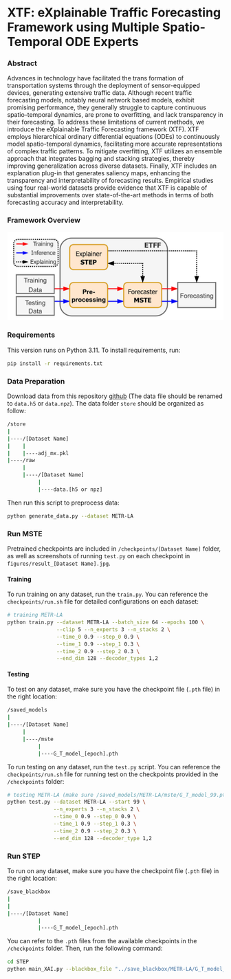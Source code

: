 # XTF: eXplainable Traffic Forecasting Framework using Multiple Spatio-Temporal ODE Experts

### Abstract
Advances in technology have facilitated the trans formation of transportation systems through the deployment of sensor-equipped devices, generating extensive traffic data. Although recent traffic forecasting models, notably neural network based models, exhibit promising performance, they generally struggle to capture continuous spatio-temporal dynamics, are prone to overfitting, and lack transparency in their forecasting. To address these limitations of current methods, we introduce the eXplainable Traffic Forecasting framework (XTF). XTF employs hierarchical ordinary differential equations (ODEs) to continuously model spatio-temporal dynamics, facilitating more accurate representations of complex traffic patterns. To mitigate overfitting, XTF utilizes an ensemble approach that integrates bagging and stacking strategies, thereby improving generalization across diverse datasets. Finally, XTF includes an explanation plug-in that generates saliency maps, enhancing the transparency and interpretability of forecasting results. Empirical studies using four real-world datasets provide evidence that XTF is capable of substantial improvements over state-of-the-art methods in terms of both forecasting accuracy and interpretability.

###  Framework Overview
![ Framework Overview](figures/Framework_Overview.jpg)

### Requirements
This version runs on Python 3.11. To install requirements, run:
```bash
pip install -r requirements.txt
```

### Data Preparation
Download data from this repository [github](https://github.com/Jimmy-7664/STD-MAE) (The data file should be renamed to `data.h5` or `data.npz`). The data folder `store` should be organized as follow:
```bash
/store
|
|----/[Dataset Name]
|    |
|    |----adj_mx.pkl
|----/raw
     |
     |----/[Dataset Name]
          |
          |----data.[h5 or npz]
```
Then run this script to preprocess data:
```bash
python generate_data.py --dataset METR-LA
```

### Run MSTE

Pretrained checkpoints are included in `/checkpoints/[Dataset Name]` folder, as well as screenshots of running `test.py` on each checkpoint in `figures/result_[Dataset Name].jpg`.

#### Training
To run training on any dataset, run the `train.py`. You can reference the `checkpoints/run.sh` file for detailed configurations on each dataset:
```bash
# training METR-LA
python train.py --dataset METR-LA --batch_size 64 --epochs 100 \
                --clip 5 --n_experts 3 --n_stacks 2 \
                --time_0 0.9 --step_0 0.9 \
                --time_1 0.9 --step_1 0.3 \
                --time_2 0.9 --step_2 0.3 \
                --end_dim 128 --decoder_types 1,2
```
#### Testing
To test on any dataset, make sure you have the checkpoint file (`.pth` file) in the right location:
```bash
/saved_models
|
|----/[Dataset Name]
     |
     |----/mste
          |
          |----G_T_model_[epoch].pth
```
To run testing on any dataset, run the `test.py` script. You can reference the `checkpoints/run.sh` file for running test on the checkpoints provided in the `/checkpoints` folder:
```bash
# testing METR-LA (make sure /saved_models/METR-LA/mste/G_T_model_99.pth exists)
python test.py --dataset METR-LA --start 99 \
               --n_experts 3 --n_stacks 2 \
               --time_0 0.9 --step_0 0.9 \
               --time_1 0.9 --step_1 0.3 \
               --time_2 0.9 --step_2 0.3 \
               --end_dim 128 --decoder_type 1,2
```

### Run STEP
To run on any dataset, make sure you have the checkpoint file (`.pth` file) in the right location:
```bash
/save_blackbox
|
|
|----/[Dataset Name]
          |
          |----G_T_model_[epoch].pth
```
You can refer to the `.pth` files from the available checkpoints in the` /checkpoints` folder. Then, run the following command:
```bash
cd STEP
python main_XAI.py --blackbox_file "../save_blackbox/METR-LA/G_T_model_99.pth"
```
